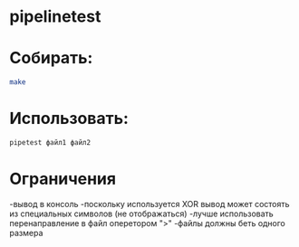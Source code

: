 # pipelinetest


# Cобирать:
```sh
make
```
# Использовать:
```sh
pipetest файл1 файл2
```
# Ограничения
-вывод в консоль
-поскольку используется XOR вывод может состоять из специальных символов (не отображаться)
-лучше использовать перенаправление в файл оперетором ">"
-файлы должны беть одного размера